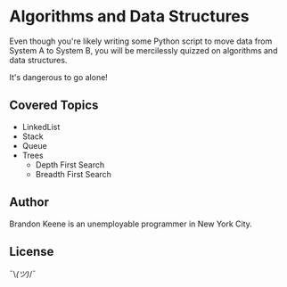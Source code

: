 # Algorithms and Data Structures

Even though you're likely writing some Python script to move data from System A to System B, you will be mercilessly quizzed on algorithms and data structures.

It's dangerous to go alone!

## Covered Topics

* LinkedList
* Stack
* Queue
* Trees
  * Depth First Search
  * Breadth First Search

## Author

Brandon Keene is an unemployable programmer in New York City.

## License

¯\\_(ツ)_/¯
